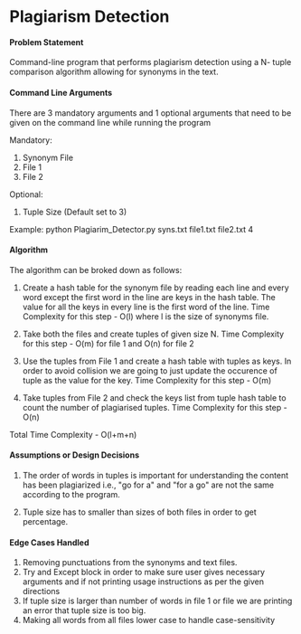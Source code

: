 # Plagiarism Detection



#### Problem Statement

Command-line program that performs plagiarism detection using a N- tuple comparison algorithm allowing for synonyms in the text.



#### Command Line Arguments

There are 3 mandatory arguments and 1 optional arguments that need to be given on the command line while running the program

Mandatory:
1) Synonym File
2) File 1 
3) File 2 

Optional:
1) Tuple Size (Default set to 3)

Example: python Plagiarim_Detector.py syns.txt file1.txt file2.txt 4



#### Algorithm

The algorithm can be broked down as follows:

1) Create a hash table for the synonym file by reading each line and every word except the first word in the line are keys in the hash table. The value for all the keys in every line is the first word of the line. Time Complexity for this step - O(l) where l is the size of synonyms file.

2) Take both the files and create tuples of given size N. Time Complexity for this step - O(m) for file 1 and O(n) for file 2

3) Use the tuples from File 1 and create a hash table with tuples as keys. In order to avoid collision we are going to just update the occurence of tuple as the value for the key. Time Complexity for this step - O(m)

4) Take tuples from File 2 and check the keys list from tuple hash table to count the number of plagiarised tuples. Time Complexity for this step - O(n)

Total Time Complexity - O(l+m+n)


#### Assumptions or Design Decisions

1) The order of words in tuples is important for understanding the content has been plagiarized i.e., "go for a" and "for a go" are not the same according to the program.

2) Tuple size has to smaller than sizes of both files in order to get percentage.



#### Edge Cases Handled

1) Removing punctuations from the synonyms and text files.
2) Try and Except block in order to make sure user gives necessary arguments and if not printing usage instructions as per the given directions
3) If tuple size is larger than number of words in file 1 or file we are printing an error that tuple size is too big.
4) Making all words from all files lower case to handle case-sensitivity



